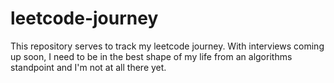 # leetcode-journey
This repository serves to track my leetcode journey. With interviews coming up soon, I need to be in the best shape of my life from an algorithms standpoint and I'm not at all there yet.
